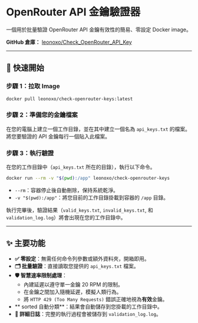 # OpenRouter API 金鑰驗證器

一個用於批量驗證 OpenRouter API 金鑰有效性的簡易、零設定 Docker image。

**GitHub 倉庫：** [leonoxo/Check_OpenRouter_API_Key](https://github.com/leonoxo/Check_OpenRouter_API_Key)

---

## 🚀 快速開始

### 步驟 1：拉取 Image
```bash
docker pull leonoxo/check-openrouter-keys:latest
```

### 步驟 2：準備您的金鑰檔案
在您的電腦上建立一個工作目錄，並在其中建立一個名為 `api_keys.txt` 的檔案。將您要驗證的 API 金鑰每行一個貼入此檔案。

### 步驟 3：執行驗證
在您的工作目錄中（`api_keys.txt` 所在的目錄），執行以下命令。

```bash
docker run --rm -v "$(pwd):/app" leonoxo/check-openrouter-keys
```

- `--rm`：容器停止後自動刪除，保持系統乾淨。
- `-v "$(pwd):/app"`：將您目前的工作目錄掛載到容器的 `/app` 目錄。

執行完畢後，驗證結果（`valid_keys.txt`, `invalid_keys.txt`, 和 `validation_log.log`）將會出現在您的工作目錄中。

---

## ✨ 主要功能

- **✅ 零設定**：無需任何命令列參數或額外資料夾，開箱即用。
- **🗂️ 批量驗證**：直接讀取您提供的 `api_keys.txt` 檔案。
- **🛡️ 智慧速率限制處理**：
  - 內建延遲以遵守單一金鑰 20 RPM 的限制。
  - 在金鑰之間加入隨機延遲，模擬人類行為。
  - 將 `HTTP 429 (Too Many Requests)` 錯誤正確地視為**有效**金鑰。
- ** sorted 自動分類**：結果會自動儲存到您掛載的工作目錄中。
- **📜 詳細日誌**：完整的執行過程會被儲存到 `validation_log.log`。